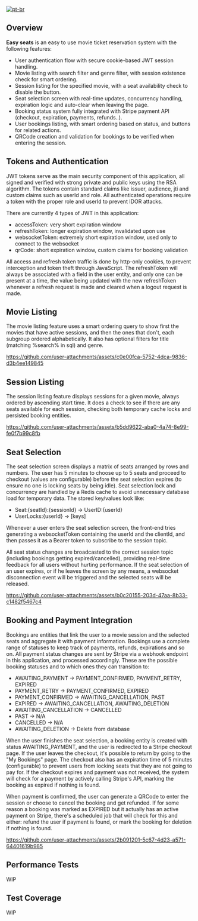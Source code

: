 [![pt-br](https://img.shields.io/badge/lang-pt--br-green.svg)](https://github.com/danielpederzini/easy-seats/blob/main/README.md)

## Overview
**Easy seats** is an easy to use movie ticket reservation system with the following features:
- User authentication flow with secure cookie-based JWT session handling.
- Movie listing with search filter and genre filter, with session existence check for smart ordering.
- Session listing for the specified movie, with a seat availability check to disable the button.
- Seat selection screen with real-time updates, concurrency handling, expiration logic and auto-clear when leaving the page.
- Booking status system fully integrated with Stripe payment API (checkout, expiration, payments, refunds..).
- User bookings listing, with smart ordering based on status, and buttons for related actions.
- QRCode creation and validation for bookings to be verified when entering the session.

## Tokens and Authentication
JWT tokens serve as the main security component of this application, all signed and verified with strong private and public keys using the RSA algorithm. The tokens contain standard claims like issuer, audience, jti and custom claims such as userId and role. All authenticated operations require a token with the proper role and userId to prevent IDOR attacks.

There are currently 4 types of JWT in this application:
- accessToken: very short expiration window
- refreshToken: longer expiration window, invalidated upon use
- websocketToken: extremely short expiration window, used only to connect to the websocket
- qrCode: short expiration window, custom claims for booking validation

All access and refresh token traffic is done by http-only cookies, to prevent interception and token theft through JavaScript. The refreshToken will always be associated with a field in the user entity, and only one can be present at a time, the value being updated with the new refreshToken whenever a refresh request is made and cleared when a logout request is made.

## Movie Listing
The movie listing feature uses a smart ordering query to show first the movies that have active sessions, and then the ones that don't, each subgroup ordered alphabetically. It also has optional filters for title (matching %search% in sql) and genre.

https://github.com/user-attachments/assets/c0e00fca-5752-4dca-9836-d3b4ee149845

## Session Listing
The session listing feature displays sessions for a given movie, always ordered by ascending start time. It does a check to see if there are any seats available for each session, checking both temporary cache locks and persisted booking entities.

https://github.com/user-attachments/assets/b5dd9622-aba0-4a74-8e99-fe0f7b99c8fb

## Seat Selection
The seat selection screen displays a matrix of seats arranged by rows and numbers. The user has 5 minutes to choose up to 5 seats and proceed to checkout (values are configurable) before the seat selection expires (to ensure no one is locking seats by being idle). Seat selection lock and concurrency are handled by a Redis cache to avoid unnecessary database load for temporary data. The stored key/values look like:

- Seat:{seatId}:{sessionId} -> UserID:{userId}
- UserLocks:{userId} -> [keys]

Whenever a user enters the seat selection screen, the front-end tries generating a websocketToken containing the userId and the clientId, and then passes it as a Bearer token to subscribe to the session topic. 

All seat status changes are broadcasted to the correct session topic (including bookings getting expired/cancelled), providing real-time feedback for all users without hurting performance. If the seat selection of an user expires, or if he leaves the screen by any means, a websocket disconnection event will be triggered and the selected seats will be released.

https://github.com/user-attachments/assets/b0c20155-203d-47aa-8b33-c1482f5467c4

## Booking and Payment Integration
Bookings are entities that link the user to a movie session and the selected seats and aggregate it with payment information. Bookings use a complete range of statuses to keep track of payments, refunds, expirations and so on. All payment status changes are sent by Stripe via a webhook endpoint in this application, and processed accordingly. These are the possible booking statuses and to which ones they can transition to:

- AWAITING_PAYMENT -> PAYMENT_CONFIRMED, PAYMENT_RETRY, EXPIRED
- PAYMENT_RETRY -> PAYMENT_CONFIRMED, EXPIRED
- PAYMENT_CONFIRMED -> AWAITING_CANCELLATION, PAST
- EXPIRED -> AWAITING_CANCELLATION, AWAITING_DELETION
- AWAITING_CANCELLATION -> CANCELLED
- PAST -> N/A
- CANCELLED -> N/A
- AWAITING_DELETION -> Delete from database

When the user finishes the seat selection, a booking entity is created with status AWAITING_PAYMENT, and the user is redirected to a Stripe checkout page. If the user leaves the checkout, it's possible to return by going to the "My Bookings" page. The checkout also has an expiration time of 5 minutes (configurable) to prevent users from locking seats that they are not going to pay for. If the checkout expires and payment was not received, the system will check for a payment by actively calling Stripe's API, marking the booking as expired if nothing is found.

When payment is confirmed, the user can generate a QRCode to enter the session or choose to cancel the booking and get refunded. If for some reason a booking was marked as EXPIRED but it actually has an active payment on Stripe, there's a scheduled job that will check for this and either: refund the user if payment is found, or mark the booking for deletion if nothing is found.

https://github.com/user-attachments/assets/2b091201-5c67-4d23-a571-64401619b985

## Performance Tests
WIP

## Test Coverage
WIP
